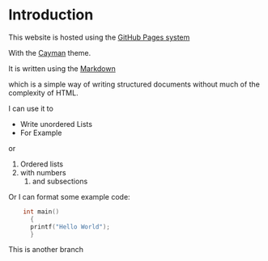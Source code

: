 # Introduction

This website is hosted using the [GitHub Pages system](https://pages.github.com)

With the [Cayman](https://github.com/pages-themes/cayman) theme.

It is written using the [Markdown](https://guides.github.com/features/mastering-markdown/)

which is a simple way of writing structured documents without much of the complexity of HTML.

I can use it to

* Write unordered Lists
* For Example

or 

1.  Ordered lists
1.  with numbers
    1.  and subsections

Or I can format some example code:


```c
    int main() 
      {
      printf("Hello World");
      }
```

This is another branch 
